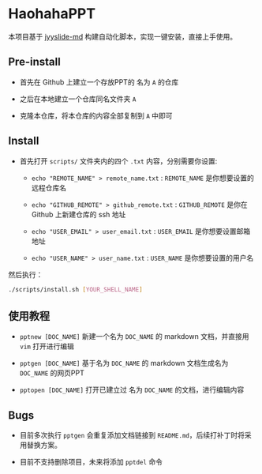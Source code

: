 # HaohahaPPT

本项目基于 [jyyslide-md](https://github.com/zweix123/jyyslide-md#install) 构建自动化脚本，实现一键安装，直接上手使用。

## Pre-install

- 首先在 Github 上建立一个存放PPT的 名为 `A` 的仓库

- 之后在本地建立一个仓库同名文件夹 `A`

- 克隆本仓库，将本仓库的内容全部复制到 `A` 中即可

## Install

- 首先打开 `scripts/` 文件夹内的四个 `.txt` 内容，分别需要你设置:

   - `echo "REMOTE_NAME" > remote_name.txt` : `REMOTE_NAME` 是你想要设置的远程仓库名

   - `echo "GITHUB_REMOTE" > github_remote.txt` : `GITHUB_REMOTE` 是你在 Github 上新建仓库的 ssh 地址

   - `echo "USER_EMAIL" > user_email.txt` : `USER_EMAIL` 是你想要设置邮箱地址

   - `echo "USER_NAME" > user_name.txt` : `USER_NAME` 是你想要设置的用户名

然后执行：

```bash
./scripts/install.sh [YOUR_SHELL_NAME]
```

## 使用教程

- `pptnew [DOC_NAME]` 新建一个名为 `DOC_NAME` 的 markdown 文档，并直接用 `vim` 打开进行编辑

- `pptgen [DOC_NAME]` 基于名为 `DOC_NAME` 的 markdown 文档生成名为 `DOC_NAME` 的网页PPT

- `pptopen [DOC_NAME]` 打开已建立过 名为 `DOC_NAME` 的文档，进行编辑内容


## Bugs

- 目前多次执行 `pptgen` 会重复添加文档链接到 `README.md`，后续打补丁时将采用替换方案。

- 目前不支持删除项目，未来将添加 `pptdel` 命令

